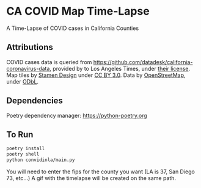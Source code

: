 # CA COVID Map Time-Lapse
A Time-Lapse of COVID cases in California Counties

## Attributions
COVID cases data is queried from https://github.com/datadesk/california-coronavirus-data, provided by to Los Angeles Times, under [their license](https://github.com/datadesk/california-coronavirus-data/blob/master/LICENSE).
Map tiles by [Stamen Design](http://stamen.com) under [CC BY 3.0](http://creativecommons.org/licenses/by/3.0). Data by [OpenStreetMap](http://openstreetmap.org), under [ODbL](http://www.openstreetmap.org/copyright).
 
## Dependencies
Poetry dependency manager: https://python-poetry.org

## To Run
```bash
poetry install
poetry shell
python convidinla/main.py
```
You will need to enter the fips for the county you want (LA is 37, San Diego 73, etc...)
A gif with the timelapse will be created on the same path.
